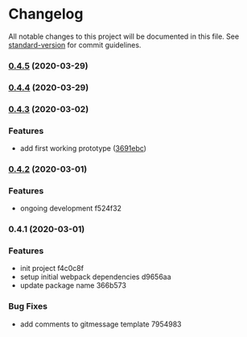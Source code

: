# Changelog

All notable changes to this project will be documented in this file. See [standard-version](https://github.com/conventional-changelog/standard-version) for commit guidelines.

### [0.4.5](https://github.com/anthonkendel/html-validate-vue-webpack-plugin/compare/v0.4.4...v0.4.5) (2020-03-29)

### [0.4.4](https://github.com/anthonkendel/html-validate-vue-webpack-plugin/compare/v0.4.3...v0.4.4) (2020-03-29)

### [0.4.3](https://github.com/anthonkendel/html-validate-vue-webpack-plugin/compare/v0.4.2...v0.4.3) (2020-03-02)


### Features

* add first working prototype ([3691ebc](https://github.com/anthonkendel/html-validate-vue-webpack-plugin/commit/3691ebca8d363ab91b061d803130df676d92cbcd))

### [0.4.2](///compare/v0.4.1...v0.4.2) (2020-03-01)


### Features

* ongoing development f524f32

### 0.4.1 (2020-03-01)


### Features

* init project f4c0c8f
* setup initial webpack dependencies d9656aa
* update package name 366b573


### Bug Fixes

* add comments to gitmessage template 7954983
